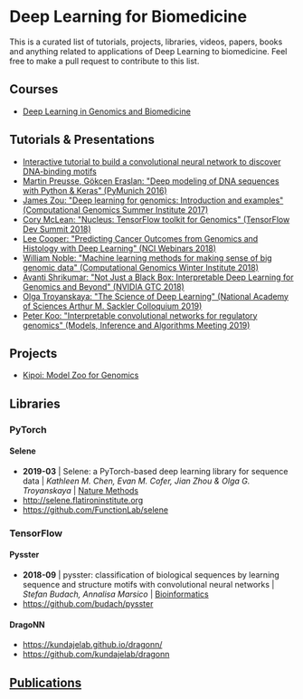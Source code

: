 # Deep Learning for Biomedicine
This is a curated list of tutorials, projects, libraries, videos, papers, books and anything related to applications of Deep Learning to biomedicine. Feel free to make a pull request to contribute to this list.

## Courses
- [Deep Learning in Genomics and Biomedicine](https://canvas.stanford.edu/courses/51037)

## Tutorials & Presentations
- [Interactive tutorial to build a convolutional neural network to discover DNA-binding motifs](https://colab.research.google.com/drive/17E4h5aAOioh5DiTo7MZg4hpL6Z_0FyWr)
- [Martin Preusse, Gökcen Eraslan: "Deep modeling of DNA sequences with Python & Keras" (PyMunich 2016)](https://www.youtube.com/watch?v=0Zuqytgf6yY)
- [James Zou: "Deep learning for genomics: Introduction and examples" (Computational Genomics Summer Institute 2017)](https://www.youtube.com/watch?v=JYt1IqdDAPc)
- [Cory McLean: "Nucleus: TensorFlow toolkit for Genomics" (TensorFlow Dev Summit 2018)](https://www.youtube.com/watch?v=7wi9NdGh9oI)
- [Lee Cooper: "Predicting Cancer Outcomes from Genomics and Histology with Deep Learning" (NCI Webinars 2018)](https://www.youtube.com/watch?v=X_rvcs3zEis)
- [William Noble: "Machine learning methods for making sense of big genomic data" (Computational Genomics Winter Institute 2018)](https://www.youtube.com/watch?v=JzSf5AU9VVc)
- [Avanti Shrikumar: "Not Just a Black Box: Interpretable Deep Learning for Genomics and Beyond" (NVIDIA GTC 2018)](https://www.youtube.com/watch?v=T8AMLwmy_vQ)
- [Olga Troyanskaya: "The Science of Deep Learning" (National Academy of Sciences Arthur M. Sackler Colloquium 2019)](https://www.youtube.com/watch?v=94B8zGsF_JE)
- [Peter Koo: "Interpretable convolutional networks for regulatory genomics" (Models, Inference and Algorithms Meeting 2019)](https://www.youtube.com/watch?v=nQqVxGzeYZs)

## Projects
- [Kipoi: Model Zoo for Genomics](https://kipoi.org)

## Libraries
### PyTorch

#### Selene
- **2019-03** | Selene: a PyTorch-based deep learning library for sequence data | *Kathleen M. Chen, Evan M. Cofer, Jian Zhou & Olga G. Troyanskaya* | [Nature Methods](https://www.nature.com/articles/s41592-019-0360-8)
- http://selene.flatironinstitute.org
- https://github.com/FunctionLab/selene

### TensorFlow

#### Pysster
- **2018-09** | pysster: classification of biological sequences by learning sequence and structure motifs with convolutional neural networks | *Stefan Budach, Annalisa Marsico* | [Bioinformatics](https://academic.oup.com/bioinformatics/article/34/17/3035/4962494)
- https://github.com/budach/pysster

#### DragoNN
- https://kundajelab.github.io/dragonn/
- https://github.com/kundajelab/dragonn

## [Publications](https://github.com/achursov/deepbio/blob/master/publications.md)
